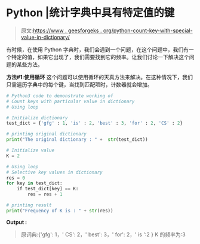 # Python |统计字典中具有特定值的键

> 原文:[https://www . geesforgeks . org/python-count-key-with-special-value-in-dictionary/](https://www.geeksforgeeks.org/python-count-keys-with-particular-value-in-dictionary/)

有时候，在使用 Python 字典时，我们会遇到一个问题，在这个问题中，我们有一个特定的值，如果它出现了，我们需要找到它的频率。让我们讨论一下解决这个问题的某些方法。

**方法#1:使用循环**
这个问题可以使用循环的天真方法来解决。在这种情况下，我们只需遍历字典中的每个键，当找到匹配项时，计数器就会增加。

```py
# Python3 code to demonstrate working of
# Count keys with particular value in dictionary
# Using loop

# Initialize dictionary
test_dict = {'gfg' : 1, 'is' : 2, 'best' : 3, 'for' : 2, 'CS' : 2}

# printing original dictionary
print("The original dictionary : " +  str(test_dict))

# Initialize value 
K = 2

# Using loop
# Selective key values in dictionary
res = 0
for key in test_dict:
    if test_dict[key] == K:
        res = res + 1

# printing result 
print("Frequency of K is : " + str(res))
```

**Output :**

> 原词典:{'gfg': 1，' CS': 2，' best': 3，' for': 2，' is ':2 }
> K 的频率为:3